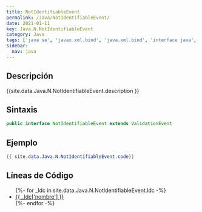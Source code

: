 ```yaml
---
title: NotIdentifiableEvent
permalink: /Java/NotIdentifiableEvent/
date: 2021-01-11
key: Java.N.NotIdentifiableEvent
category: Java
tags: ['java se', 'javax.xml.bind', 'java.xml.bind', 'interface java', 'Java 1.6', 'JAXB Java 1.0']
sidebar: 
  nav: java
---
```


## Descripción
{{site.data.Java.N.NotIdentifiableEvent.description }}

## Sintaxis
~~~java
public interface NotIdentifiableEvent extends ValidationEvent
~~~

## Ejemplo
~~~java
{{ site.data.Java.N.NotIdentifiableEvent.code}}
~~~

## Líneas de Código
<ul>
{%- for _ldc in site.data.Java.N.NotIdentifiableEvent.ldc -%}
   <li>
       <a href="{{_ldc['url'] }}">{{ _ldc['nombre'] }}</a>
   </li>
{%- endfor -%}
</ul>

